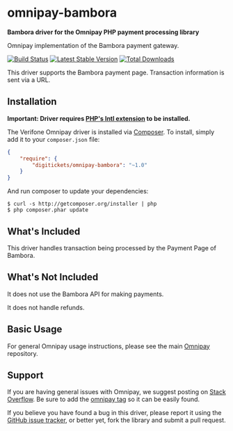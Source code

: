 # omnipay-bambora

**Bambora driver for the Omnipay PHP payment processing library**

Omnipay implementation of the Bambora payment gateway.

[![Build Status](https://travis-ci.org/digitickets/omnipay-bambora.png?branch=master)](https://travis-ci.org/digitickets/omnipay-bambora)
[![Latest Stable Version](https://poser.pugx.org/digitickets/omnipay-bambora/version.png)](https://packagist.org/packages/omnipay/bambora)
[![Total Downloads](https://poser.pugx.org/digitickets/omnipay-bambora/d/total.png)](https://packagist.org/packages/digitickets/omnipay-bambora)

This driver supports the Bambora payment page. Transaction information is sent via a URL.

## Installation

**Important: Driver requires [PHP's Intl extension](http://php.net/manual/en/book.intl.php) to be installed.**

The Verifone Omnipay driver is installed via [Composer](http://getcomposer.org/). To install, simply add it
to your `composer.json` file:

```json
{
    "require": {
        "digitickets/omnipay-bambora": "~1.0"
    }
}
```

And run composer to update your dependencies:

    $ curl -s http://getcomposer.org/installer | php
    $ php composer.phar update

## What's Included

This driver handles transaction being processed by the Payment Page of Bambora.

## What's Not Included

It does not use the Bambora API for making payments.

It does not handle refunds.

## Basic Usage

For general Omnipay usage instructions, please see the main [Omnipay](https://github.com/omnipay/omnipay)
repository.

## Support

If you are having general issues with Omnipay, we suggest posting on
[Stack Overflow](http://stackoverflow.com/). Be sure to add the
[omnipay tag](http://stackoverflow.com/questions/tagged/omnipay) so it can be easily found.

If you believe you have found a bug in this driver, please report it using the [GitHub issue tracker](https://github.com/digitickets/omnipay-bambora/issues),
or better yet, fork the library and submit a pull request.
